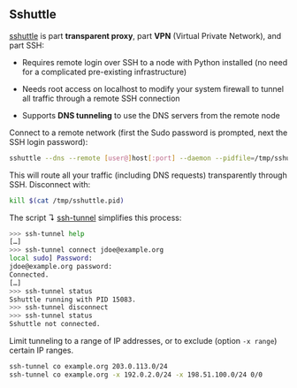 ## Sshuttle

[sshuttle][sshuttle] is part **transparent proxy**, part **VPN** (Virtual Private Network), and part SSH:

[sshuttle]: https://github.com/sshuttle/sshuttle

* Requires remote login over SSH to a node with Python installed (no need for a complicated pre-existing infrastructure)
+ Needs root access on localhost to modify your system firewall to tunnel all traffic through a remote SSH connection
* Supports **DNS tunneling** to use the DNS servers from the remote node

Connect to a remote network (first the Sudo password is prompted, next the SSH login password):

```bash
sshuttle --dns --remote [user@]host[:port] --daemon --pidfile=/tmp/sshuttle.pid 0/0
```

This will route all your traffic (including DNS requests) transparently through SSH. Disconnect with:

```bash
kill $(cat /tmp/sshuttle.pid)
```

The script ↴ [ssh-tunnel][15] simplifies this process:

```bash
>>> ssh-tunnel help
[…]
>>> ssh-tunnel connect jdoe@example.org
local sudo] Password: 
jdoe@example.org password: 
Connected.
[…]
>>> ssh-tunnel status
Sshuttle running with PID 15083.
>>> ssh-tunnel disconnect
>>> ssh-tunnel status
Sshuttle not connected.
```

Limit tunneling to a range of IP addresses, or to exclude (option `-x range`) certain IP ranges.

```bash
ssh-tunnel co example.org 203.0.113.0/24
ssh-tunnel co example.org -x 192.0.2.0/24 -x 198.51.100.0/24 0/0
```

[15]: ../../bin/ssh-tunnel


